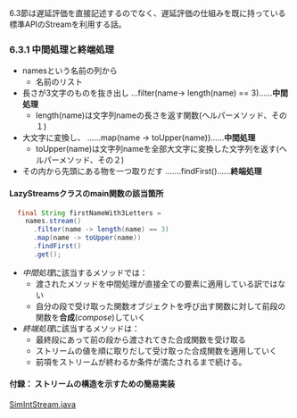 6.3節は遅延評価を直接記述するのでなく、遅延評価の仕組みを既に持っている標準APIのStreamを利用する話。

### 6.3.1 中間処理と終端処理

- namesという名前の列から
  - 名前のリスト
- 長さが3文字のものを抜き出し	…filter(name-> length(name) == 3)……**中間処理**
  - length(name)は文字列nameの長さを返す関数(ヘルパーメソッド、その１)
- 大文字に変換し、	……map(name -> toUpper(name))……**中間処理**
  - toUpper(name)は文字列nameを全部大文字に変換した文字列を返す(ヘルパーメソッド、その２)
- その内から先頭にある物を一つ取りだす	…….findFirst()……**終端処理**

#### LazyStreamsクラスのmain関数の該当箇所

```java
  final String firstNameWith3Letters = 
    names.stream()
      .filter(name -> length(name) == 3)
      .map(name -> toUpper(name))
      .findFirst()
      .get();
```

- *中間処理*に該当するメソッドでは：
  - 渡されたメソッドを中間処理が直接全ての要素に適用している訳ではない
  - 自分の段で受け取った関数オブジェクトを呼び出す関数に対して前段の関数を**合成**(*compose*)していく
- *終端処理*に該当するメソッドは：
  - 最終段にあって前の段から渡されてきた合成関数を受け取る
  - ストリームの値を順に取りだして受け取った合成関数を適用していく
  - 前項をストリームが終わるか条件が満たされるまで続ける。

#### 付録： ストリームの構造を示すための簡易実装

[SimIntStream.java](https://gist.github.com/TakayukiKando/156067227c27fde510f8#file-simintstream-java)

